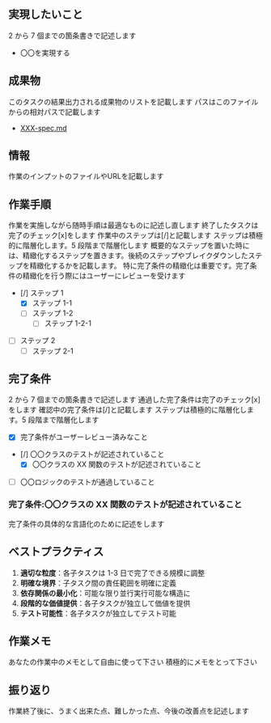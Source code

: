 ## 実現したいこと

<meta>
2 から 7 個までの箇条書きで記述します
</meta>

- 〇〇を実現する

## 成果物

<meta>
このタスクの結果出力される成果物のリストを記載します
パスはこのファイルからの相対パスで記載します
</meta>

- [XXX-spec.md](./XXX-spec.md)

## 情報

<meta>
作業のインプットのファイルやURLを記載します
</meta>

## 作業手順

<meta>
作業を実施しながら随時手順は最適なものに記述し直します
終了したタスクは完了のチェック[x]をします
作業中のステップは[/]と記載します
ステップは積極的に階層化します。5 段階まで階層化します
概要的なステップを置いた時には、精緻化するステップを置きます。後続のステップやブレイクダウンしたステップを精緻化するかを記載します。
特に完了条件の精緻化は重要です。完了条件の精緻化を行う際にはユーザーにレビューを受けます
</meta>

- [/] ステップ 1
  - [x] ステップ 1-1
  - [ ] ステップ 1-2
    - [ ] ステップ 1-2-1
- [ ] ステップ 2
  - [ ] ステップ 2-1

## 完了条件

<meta>
2 から 7 個までの箇条書きで記述します
通過した完了条件は完了のチェック[x]をします
確認中の完了条件は[/]と記載します
ステップは積極的に階層化します。5 段階まで階層化します
</meta>

- [x] 完了条件がユーザーレビュー済みなこと
- [/] 〇〇クラスのテストが記述されていること
  - [x] 〇〇クラスの XX 関数のテストが記述されていること
- [ ] 〇〇ロジックのテストが通過していること

### 完了条件:〇〇クラスの XX 関数のテストが記述されていること

<meta>
完了条件の具体的な言語化のために記述をします
</meta>

## ベストプラクティス

1. **適切な粒度**：各子タスクは 1-3 日で完了できる規模に調整
2. **明確な境界**：子タスク間の責任範囲を明確に定義
3. **依存関係の最小化**：可能な限り並行実行可能な構造に
4. **段階的な価値提供**：各子タスクが独立して価値を提供
5. **テスト可能性**：各子タスクが独立してテスト可能

## 作業メモ

<meta>
あなたの作業中のメモとして自由に使って下さい
積極的にメモをとって下さい
</meta>

## 振り返り

<meta>
作業終了後に、うまく出来た点、難しかった点、今後の改善点を記述します
</meta>
